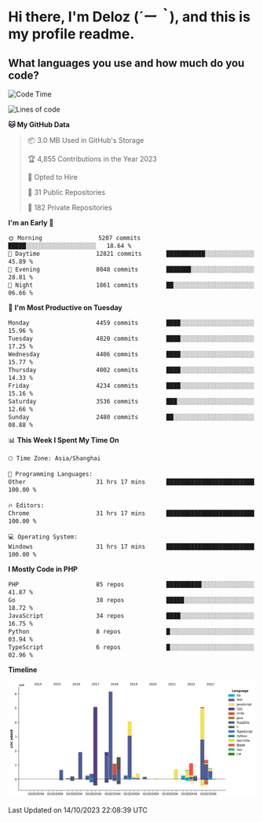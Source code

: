 # **Hi there, I'm Deloz (*´ー｀*), and this is my profile readme.**

## **What languages you use and how much do you code?**

<!--START_SECTION:waka-->
![Code Time](http://img.shields.io/badge/Code%20Time-2%2C609%20hrs%2025%20mins-blue)

![Lines of code](https://img.shields.io/badge/From%20Hello%20World%20I%27ve%20Written-34.5%20million%20lines%20of%20code-blue)

**🐱 My GitHub Data** 

> 📦 3.0 MB Used in GitHub's Storage 
 > 
> 🏆 4,855 Contributions in the Year 2023
 > 
> 💼 Opted to Hire
 > 
> 📜 31 Public Repositories 
 > 
> 🔑 182 Private Repositories 
 > 
**I'm an Early 🐤** 

```text
🌞 Morning                5207 commits        █████░░░░░░░░░░░░░░░░░░░░   18.64 % 
🌆 Daytime                12821 commits       ███████████░░░░░░░░░░░░░░   45.89 % 
🌃 Evening                8048 commits        ███████░░░░░░░░░░░░░░░░░░   28.81 % 
🌙 Night                  1861 commits        ██░░░░░░░░░░░░░░░░░░░░░░░   06.66 % 
```
📅 **I'm Most Productive on Tuesday** 

```text
Monday                   4459 commits        ████░░░░░░░░░░░░░░░░░░░░░   15.96 % 
Tuesday                  4820 commits        ████░░░░░░░░░░░░░░░░░░░░░   17.25 % 
Wednesday                4406 commits        ████░░░░░░░░░░░░░░░░░░░░░   15.77 % 
Thursday                 4002 commits        ████░░░░░░░░░░░░░░░░░░░░░   14.33 % 
Friday                   4234 commits        ████░░░░░░░░░░░░░░░░░░░░░   15.16 % 
Saturday                 3536 commits        ███░░░░░░░░░░░░░░░░░░░░░░   12.66 % 
Sunday                   2480 commits        ██░░░░░░░░░░░░░░░░░░░░░░░   08.88 % 
```


📊 **This Week I Spent My Time On** 

```text
🕑︎ Time Zone: Asia/Shanghai

💬 Programming Languages: 
Other                    31 hrs 17 mins      █████████████████████████   100.00 % 

🔥 Editors: 
Chrome                   31 hrs 17 mins      █████████████████████████   100.00 % 

💻 Operating System: 
Windows                  31 hrs 17 mins      █████████████████████████   100.00 % 
```

**I Mostly Code in PHP** 

```text
PHP                      85 repos            ██████████░░░░░░░░░░░░░░░   41.87 % 
Go                       38 repos            █████░░░░░░░░░░░░░░░░░░░░   18.72 % 
JavaScript               34 repos            ████░░░░░░░░░░░░░░░░░░░░░   16.75 % 
Python                   8 repos             █░░░░░░░░░░░░░░░░░░░░░░░░   03.94 % 
TypeScript               6 repos             █░░░░░░░░░░░░░░░░░░░░░░░░   02.96 % 
```



**Timeline**

![Lines of Code chart](https://raw.githubusercontent.com/deloz/deloz/main/assets/bar_graph.png)


 Last Updated on 14/10/2023 22:08:39 UTC
<!--END_SECTION:waka-->
